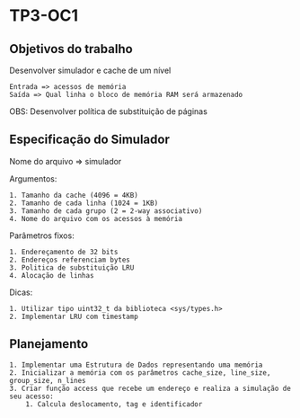 # TP3-OC1

## Objetivos do trabalho

Desenvolver simulador e cache de um nível
	
	Entrada => acessos de memória
	Saída => Qual linha o bloco de memória RAM será armazenado

OBS: Desenvolver política de substituição de páginas

## Especificação do Simulador
Nome do arquivo => simulador

Argumentos:

	1. Tamanho da cache (4096 = 4KB)
	2. Tamanho de cada linha (1024 = 1KB)
	3. Tamanho de cada grupo (2 = 2-way associativo)
	4. Nome do arquivo com os acessos à memória
	
Parâmetros fixos:

	1. Endereçamento de 32 bits
	2. Endereços referenciam bytes
	3. Politica de substituição LRU
	4. Alocação de linhas

Dicas:

	1. Utilizar tipo uint32_t da biblioteca <sys/types.h>
	2. Implementar LRU com timestamp

## Planejamento

	1. Implementar uma Estrutura de Dados representando uma memória
	2. Inicializar a memória com os parâmetros cache_size, line_size, group_size, n_lines
	3. Criar função access que recebe um endereço e realiza a simulação de seu acesso:
		1. Calcula deslocamento, tag e identificador

